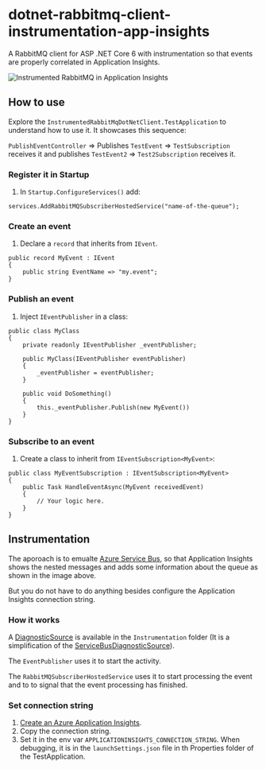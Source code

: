 # dotnet-rabbitmq-client-instrumentation-app-insights
A RabbitMQ client for ASP .NET Core 6 with instrumentation so that events are properly correlated in Application Insights.

![Instrumented RabbitMQ in Application Insights](https://i.imgur.com/yhpa2DR.png)

## How to use
Explore the `InstrumentedRabbitMqDotNetClient.TestApplication` to understand how to use it. It showcases this sequence:

`PublishEventController` => Publishes `TestEvent` => `TestSubscription` receives it and publishes `TestEvent2` => `Test2Subscription` receives it.

### Register it in Startup
1. In `Startup.ConfigureServices()` add:
```
services.AddRabbitMQSubscriberHostedService("name-of-the-queue");
```

### Create an event
1. Declare a `record` that inherits from `IEvent`.
```
public record MyEvent : IEvent
{
    public string EventName => "my.event";
}
```
### Publish an event
1. Inject `IEventPublisher` in a class:
```
public class MyClass
{
    private readonly IEventPublisher _eventPublisher;

    public MyClass(IEventPublisher eventPublisher)
    {
        _eventPublisher = eventPublisher;
    }

    public void DoSomething()
    {
        this._eventPublisher.Publish(new MyEvent())
    }
}
```

### Subscribe to an event
1. Create a class to inherit from `IEventSubscription<MyEvent>`:
```
public class MyEventSubscription : IEventSubscription<MyEvent>
{
    public Task HandleEventAsync(MyEvent receivedEvent)
    {
        // Your logic here.
    }
}
```

## Instrumentation
The aporoach is to emualte [Azure Service Bus](https://github.com/Azure/azure-sdk-for-net/tree/main/sdk/servicebus/Microsoft.Azure.ServiceBus/src), so that Application Insights shows the nested messages and adds some information about the queue as shown in the image above.

But you do not have to do anything besides configure the Application Insights connection string.

### How it works
A [DiagnosticSource](https://github.com/dotnet/runtime/blob/main/src/libraries/System.Diagnostics.DiagnosticSource/src/DiagnosticSourceUsersGuide.md) is available in the `Instrumentation` folder (It is a simplification of the [ServiceBusDiagnosticSource](https://github.com/Azure/azure-sdk-for-net/blob/main/sdk/servicebus/Microsoft.Azure.ServiceBus/src/ServiceBusDiagnosticsSource.cs)).

The `EventPublisher` uses it to start the activity.

The `RabbitMQSubscriberHostedService` uses it to start processing the event and to to signal that the event processing has finished.

### Set connection string
1. [Create an Azure Application Insights](https://docs.microsoft.com/en-us/azure/azure-monitor/app/create-new-resource).
2. Copy the connection string.
3. Set it in the env var `APPLICATIONINSIGHTS_CONNECTION_STRING`. When debugging, it is in the `launchSettings.json` file in th Properties folder of the TestApplication.


